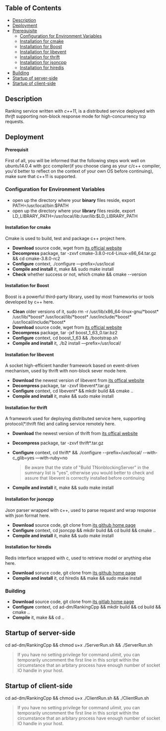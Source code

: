 ## Table of Contents
* [Description](#description)
* [Deployment](#deployment)
 * [Prerequisite](#prerequisit)
	* [Configuration for Environment Variables](#configuration-for-environment-variables)
	* [Installation for cmake](#installation-for-cmake)
  	* [Installation for Boost](#installation-for-boost)
  	* [Installation for libevent](#installation-for-libevent)
  	* [Installation for thrift](#installation-for-thrift)
  	* [Installation for jsoncpp](#installation-for-jsoncpp)
  	* [Installation for hiredis](#installation-for-hiredis)
 * [Building](#building)
* [Startup of server-side](#startup-of-server-side)
* [Startup of client-side](#startup-of-client-side)

## Description 
Ranking service written with _c++11_, is a distributed service deployed with _thrift_ supporting non-block response mode for high-concurrency tcp requests.

## Deployment ##

#### Prerequisit ###
First of all, you will be informed that the following steps work well on ubuntu14.0.4 with gcc compiler(if you choose clang as your c/c++ compiler, you'd better to reflect on the context of your own OS before continuing), make sure that c++11 is supported.

### Configuration for Environment Variables
* open up the directory where your **binary** files reside, export PATH=/usr/local/bin:$PATH
* open up the directory where your **library** files reside, export LD\_LIBRARY\_PATH=/usr/local/lib:/usr/lib:$LD\_LIBRARY\_PATH

#### Installation for cmake
Cmake is used to build, test and package c++ project here.
* **Download** source code, wget from [its official website](https://cmake.org/files/v3.8/cmake-3.8.0-rc4-Linux-x86_64.tar.gz)
* **Decompress** package, tar -zxvf cmake-3.8.0-rc4-Linux-x86\_64.tar.gz && cd cmake-3.8.0-rc2
* **Configure** context, ./configure —prefix=/usr/local
* **Compile and install** it, make && sudo make install
* **Check** whether success or not, which cmake && cmake --version

#### Installation for Boost 
Boost is a powerful third-party library, used by most frameworks or tools developed by c++ here.
* **Clean** older versions of it, sudo rm -r /usr/lib/x86\_64-linux-gnu/\*boost\* /usr/lib/\*boost\* /usr/local/lib/\*boost\* /usr/include/\*boost\* /usr/local/include/\*boost\*
* **Download** source code, wget from [its official website](https://sourceforge.net/projects/boost/files/boost/1.63.0/boost_1_63_0.tar.bz)
* **Decompress** package, tar -jxf boost\_1\_63\_0.tar.bz2
* **Configure** context, cd boost\_1\_63 &&  ./bootstrap.sh
* **Compile and install** it, ./b2 install —prefix=/usr/local/

#### Installation for libevent
A socket high-efficient handler framework based on event-driven mechanism, used by thrift with non-block sever mode here.
* **Download** the newest version of libevent from [its offical website](http://libevent.org/)
* **Decompress** package, tar -zxvf libevent\*.tar.gz
* **Configure** context, cd libevent\* && mkdir build && cmake ..
* **Compile and install** it, make && sudo make install

#### Installation for thrift
A framework used for deploying distributed service here, supporting protocol(\*.thrift file) and calling service remotely here.
* **Download** the newest version of thrift from [its offical website](https://thrift.apache.org/)
* **Decompress** package, tar -zxvf thrift\*.tar.gz 
* **Configure** context, cd thrift\* && ./configure --prefix=/usr/local/ --with-c\_glib=yes —with-ruby=no

  > Be aware that the state of "Build TNonblockingServer" in the summary list is "yes", otherwise you would better to check and assure that libevent is correctly installed before continuing 

* **Compile and install** it, make && sudo make install

#### Installation for jsoncpp
Json parser wrapped with c++, used to parse request and wrap response with json format here.
* **Download** source code, git clone from [its github home page](https://github.com/open-source-parsers/jsoncpp.git)
* **Configure** context, cd jsoncpp && mkdir build && cd build && cmake ..
* **Compile and install** it, make && sudo make install

#### Installation for hiredis
Redis interface wrapped with c, used to retrieve model or anything else here.
* **Download** soruce code, git clone from [its github home page](https://github.com/redis/hiredis.git)
* **Compile and install** it, cd hiredis && make && sudo make install

### Building
* **Download** source code, git clone from [its gitlab home page](https://github.com/RankingAI/recommendation.git)
* **Configure** context, cd ad-dm/RankingCpp && mkdir build && cd build && cmake ..
* **Compile** it, make && cd ..

## Startup of server-side
cd ad-dm/RankingCpp && chmod u+x ./ServerRun.sh && ./ServerRun.sh
> If you have no setting privilege for command _ulimit_, you can temporarily uncomment the first line in this script within the circumstance that an arbitary process have enough number of socket IO handle in your host.

## Startup of client-side
cd ad-dm/RankingCpp && chmod u+x ./ClientRun.sh && ./ClientRun.sh
> If you have no setting privilege for command _ulimit_, you can temporarily uncomment the first line in this script within the circumstance that an arbitary process have enough number of socket IO handle in your host.
